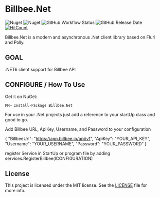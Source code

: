 # Billbee.Net

![Nuget](https://img.shields.io/nuget/v/Billbee.Net)
![Nuget](https://img.shields.io/nuget/dt/Billbee.Net)
![GitHub Workflow Status](https://img.shields.io/github/workflow/status/casoon/billbee.net/.NET)
![GitHub Release Date](https://img.shields.io/github/release-date/casoon/billbee.net)
[![HitCount](http://hits.dwyl.com/casoon/billbeenet.svg?style=flat-square)](http://hits.dwyl.com/casoon/billbeenet)

Billbee.Net is a modern and asynchronous .Net client library based on Flurl and Polly.


## GOAL

.NET6 client support for Billbee API

## CONFIGURE / How To Use

Get it on NuGet:

`PM> Install-Package Billbee.Net`

For use in your .Net projects just add a reference to your startUp class and good to go.

Add Billbee URL, ApiKey, Username, and Password to your configuration

{
  "BillbeeUrl": "https://app.billbee.io/api/v1",
  "ApiKey": "YOUR_API_KEY",
  "Username": "YOUR_USERNAME",
  "Password": "YOUR_PASSWORD"
}

register Service in StartUp or program file by adding services.RegisterBillbee(ICONFIGURATION)


## License

This project is licensed under the MIT license. See the [LICENSE](LICENSE) file for more info.  
